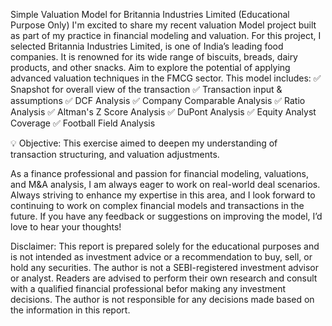 Simple Valuation Model for Britannia Industries Limited (Educational Purpose Only) 
I'm excited to share my recent valuation Model project built as part of my practice in financial modeling and valuation. For this project, I selected Britannia Industries Limited, is one of India’s leading food companies. It is renowned for its wide range of biscuits, breads, dairy products, and other snacks. Aim to explore the potential of applying advanced valuation techniques in the FMCG sector. This model includes: ✅ Snapshot for overall view of the transaction ✅ Transaction input & assumptions ✅ DCF Analysis ✅ Company Comparable Analysis ✅ Ratio Analysis ✅ Altman's Z Score Analysis ✅ DuPont Analysis ✅ Equity Analyst Coverage ✅ Football Field Analysis

💡 Objective: This exercise aimed to deepen my understanding of transaction structuring, and valuation adjustments.

As a finance professional and passion for financial modeling, valuations, and M&A analysis, I am always eager to work on real-world deal scenarios. Always striving to enhance my expertise in this area, and I look forward to continuing to work on complex financial models and transactions in the future. If you have any feedback or suggestions on improving the model, I’d love to hear your thoughts!


Disclaimer: This report is prepared solely for the educational purposes and is not intended as investment advice or a recommendation to buy, sell, or hold any securities. The author is not a SEBI-registered investment advisor or analyst. Readers are advised to perform their own research and consult with a qualified financial professional befor making any investment decisions. The author is not responsible for any decisions made based on the information in this report.
